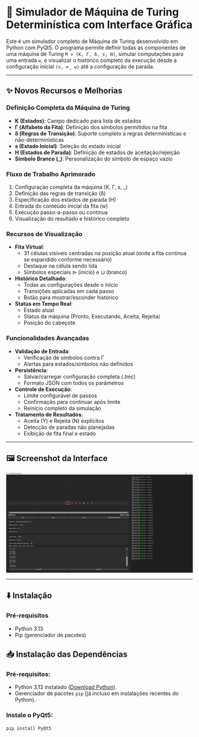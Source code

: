 # 🧠 Simulador de Máquina de Turing Determinística com Interface Gráfica

Este é um simulador completo de Máquina de Turing desenvolvido em Python com PyQt5. O programa permite definir todas as componentes de uma máquina de Turing `M = (K, Γ, δ, s, H)`, simular computações para uma entrada `w`, e visualizar o histórico completo da execução desde a configuração inicial `(s, ⊳_ w)` até a configuração de parada.

---

## ✨ Novos Recursos e Melhorias

### Definição Completa da Máquina de Turing
- **K (Estados)**: Campo dedicado para lista de estados
- **Γ (Alfabeto da Fita)**: Definição dos símbolos permitidos na fita
- **δ (Regras de Transição)**: Suporte completo a regras determinísticas e não-determinísticas
- **s (Estado Inicial)**: Seleção do estado inicial
- **H (Estados de Parada)**: Definição de estados de aceitação/rejeição
- **Símbolo Branco (_)**: Personalização do símbolo de espaço vazio

### Fluxo de Trabalho Aprimorado
1. Configuração completa da máquina (K, Γ, s, _)
2. Definição das regras de transição (δ)
3. Especificação dos estados de parada (H)
4. Entrada do conteúdo inicial da fita (w)
5. Execução passo-a-passo ou contínua
6. Visualização do resultado e histórico completo

### Recursos de Visualização
- **Fita Virtual**: 
  - 31 células visíveis centradas na posição atual (onde a fita continua se espandido conforme necessário)
  - Destaque na célula sendo lida
  - Símbolos especiais ⊳ (início) e ⊔ (branco)
- **Histórico Detalhado**:
  - Todas as configurações desde o início
  - Transições aplicadas em cada passo
  - Botão para mostrar/esconder histórico
- **Status em Tempo Real**:
  - Estado atual
  - Status da máquina (Pronto, Executando, Aceita, Rejeita)
  - Posição do cabeçote

### Funcionalidades Avançadas
- **Validação de Entrada**:
  - Verificação de símbolos contra Γ
  - Alertas para estados/símbolos não definidos
- **Persistência**:
  - Salvar/carregar configuração completa (.tmc)
  - Formato JSON com todos os parâmetros
- **Controle de Execução**:
  - Limite configurável de passos
  - Confirmação para continuar após limite
  - Reinício completo da simulação
- **Tratamento de Resultados**:
  - Aceita (Y) e Rejeita (N) explícitos
  - Detecção de paradas não planejadas
  - Exibição de fita final e estado

---

## 🖼️ Screenshot da Interface

![Screenshot da Interface](Screenshot.png)

---

## ⬇️ Instalação

### Pré-requisitos
- Python 3.13
- Pip (gerenciador de pacotes)

## 📥 Instalação das Dependências

### Pré-requisitos:
- Python 3.13 instalado ([Download Python](https://www.python.org/downloads/)).
- Gerenciador de pacotes `pip` (já incluso em instalações recentes do Python).

### Instale o PyQt5:
```bash
pip install PyQt5